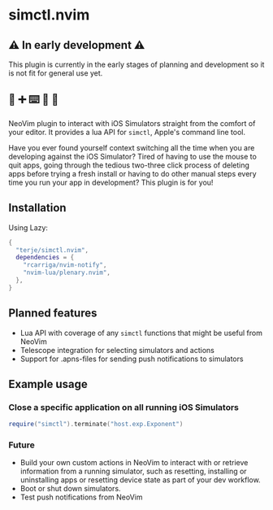 # simctl.nvim

## ⚠️ In early development ⚠️

This plugin is currently in the early stages of planning and development so it is not fit for general use yet.

## 📱 ➕ ⌨️ 🟰 🚀

NeoVim plugin to interact with iOS Simulators straight from the comfort of your editor. It provides a lua API for `simctl`, Apple's command line tool.

Have you ever found yourself context switching all the time when you are developing against the iOS Simulator? Tired of having to use the mouse to quit apps, going through the tedious two-three click process of deleting apps before trying a fresh install or having to do other manual steps every time you run your app in development? This plugin is for you!

## Installation

Using Lazy:

```lua
{
  "terje/simctl.nvim",
  dependencies = {
    "rcarriga/nvim-notify",
    "nvim-lua/plenary.nvim",
  },
}
```

## Planned features

* Lua API with coverage of any `simctl` functions that might be useful from NeoVim
* Telescope integration for selecting simulators and actions
* Support for .apns-files for sending push notifications to simulators

## Example usage

### Close a specific application on all running iOS Simulators

```lua
require("simctl").terminate("host.exp.Exponent")
```

### Future

* Build your own custom actions in NeoVim to interact with or retrieve information from a running simulator, such as resetting, installing or uninstalling apps or resetting device state as part of your dev workflow.
* Boot or shut down simulators.
* Test push notifications from NeoVim
